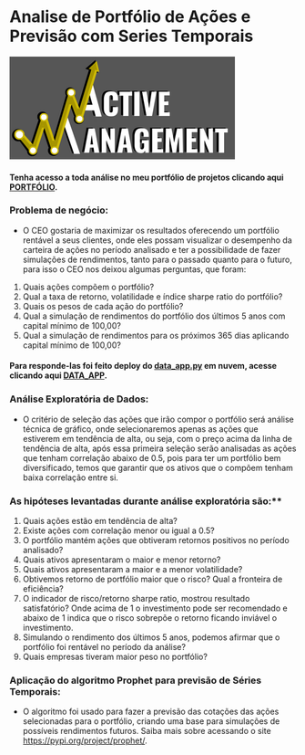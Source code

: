 # Analise de Portfólio de Ações e Previsão com Series Temporais

<img src='logo.png'>


#### Tenha acesso a toda análise no meu portfólio de projetos clicando aqui [**PORTFÓLIO**](https://sites.google.com/view/portflio-wiliams-alves/in%C3%ADcio).

### Problema de negócio:
 - O CEO gostaria de maximizar os resultados oferecendo um portfólio rentável a seus clientes, onde eles possam visualizar o desempenho da carteira de ações no período analisado e ter a possibilidade de fazer simulações de rendimentos, tanto para o passado quanto para o futuro, para isso o CEO nos deixou algumas perguntas, que foram:

1.  Quais ações compõem o portfólio?
2.  Qual a taxa de retorno, volatilidade e índice sharpe ratio do portfólio?
3.  Quais os pesos de cada ação do portfólio?
5.  Qual a simulação de rendimentos do portfólio dos últimos 5 anos com capital mínimo de 100,00?
6.  Qual a simulação de rendimentos para os próximos 365 dias aplicando capital mínimo de 100,00?

#### Para responde-las foi feito deploy do [**data_app.py**](https://github.com/alves05/Analise-Acoes-e-Previsao-com-Series-Temporais/blob/master/data_app.py) em nuvem, acesse clicando aqui [**DATA_APP**](https://alves05-portfolio-analysis-and-forecasting-data-app-j8tzig.streamlit.app/).
 
### Análise Exploratória de Dados:

 - O critério de seleção das ações que irão compor o portfólio será análise técnica de gráfico, onde selecionaremos apenas as ações que estiverem em tendência de alta, ou seja, com o preço acima da linha de tendência de alta, após essa primeira seleção serão analisadas as ações que tenham correlação abaixo de 0.5, pois para ter um portfólio bem diversificado, temos que garantir que os ativos que o compõem tenham baixa correlação entre si.


### As hipóteses levantadas durante análise exploratória são:**
    
1. Quais ações estão em tendência de alta?
2. Existe ações com correlação menor ou igual a 0.5?
3. O portfólio mantém ações que obtiveram retornos positivos no período analisado?
4. Quais ativos apresentaram o maior e menor retorno?
5. Quais ativos apresentaram a maior e a menor volatilidade?
6. Obtivemos retorno de portfólio maior que o risco? Qual a fronteira de eficiência?
7. O indicador de risco/retorno sharpe ratio, mostrou resultado satisfatório? Onde acima de 1 o investimento pode ser recomendado e abaixo de 1 indica que o risco sobrepõe o retorno ficando inviável o investimento.
8. Simulando o rendimento dos últimos 5 anos, podemos afirmar que o portfólio foi rentável no período da análise?
9. Quais empresas tiveram maior peso no portfólio?


### Aplicação do algoritmo Prophet para previsão de Séries Temporais:

 - O algoritmo foi usado para fazer a previsão das cotações das ações selecionadas para o portfólio, criando uma base para simulações de possíveis rendimentos futuros. Saiba mais sobre acessando o site https://pypi.org/project/prophet/.

